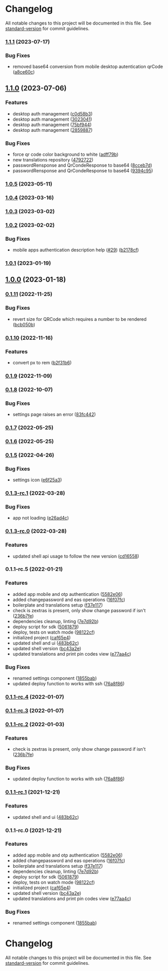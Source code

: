 # Changelog

All notable changes to this project will be documented in this file. See [standard-version](https://github.com/conventional-changelog/standard-version) for commit guidelines.

### [1.1.1](https://github.com/zextras/carbonio-auth-ui/compare/v1.1.0...v1.1.1) (2023-07-17)


### Bug Fixes

* removed base64 conversion from mobile desktop autentication qrCode ([a8ce60c](https://github.com/zextras/carbonio-auth-ui/commit/a8ce60c30eb4f9717e1365a639c9705d4a6f59a7))

## [1.1.0](https://github.com/zextras/carbonio-auth-ui/compare/v1.0.5...v1.1.0) (2023-07-06)


### Features

* desktop auth management ([c0d58b3](https://github.com/zextras/carbonio-auth-ui/commit/c0d58b3f81ab0ed26925e4475704415931657299))
* desktop auth management ([3023041](https://github.com/zextras/carbonio-auth-ui/commit/30230415181301cfe8b8b982b9aa44c94b7acd14))
* desktop auth management ([75bf944](https://github.com/zextras/carbonio-auth-ui/commit/75bf944448bdff05a472026b0da0c8fdeb7cc66a))
* desktop auth management ([2859887](https://github.com/zextras/carbonio-auth-ui/commit/2859887ad5bbaece9b7b4cf8e52e4fd77c98703c))


### Bug Fixes

* force qr code color background to white ([adff79b](https://github.com/zextras/carbonio-auth-ui/commit/adff79b1d72d8de4bd1fd290e3a8baea05ddf258))
* new translations repository ([4792722](https://github.com/zextras/carbonio-auth-ui/commit/4792722e9529584d72db6c7e9d6e5ac9a56d9a0b))
* passwordRensponse and QrCondeResponse to base64 ([8cceb7d](https://github.com/zextras/carbonio-auth-ui/commit/8cceb7d678be84fdc04bd6a42732b925f4bce0ac))
* passwordRensponse and QrCondeResponse to base64 ([9394c95](https://github.com/zextras/carbonio-auth-ui/commit/9394c957998273e1727920b6bf91148811ad5b12))

### [1.0.5](https://github.com/zextras/carbonio-auth-ui/compare/v1.0.4...v1.0.5) (2023-05-11)

### [1.0.4](https://github.com/zextras/carbonio-auth-ui/compare/v1.0.3...v1.0.4) (2023-03-16)

### [1.0.3](https://github.com/zextras/carbonio-auth-ui/compare/v1.0.2...v1.0.3) (2023-03-02)

### [1.0.2](https://github.com/zextras/carbonio-auth-ui/compare/v1.0.1...v1.0.2) (2023-02-02)


### Bug Fixes

* mobile apps authentication description help ([#29](https://github.com/zextras/carbonio-auth-ui/issues/29)) ([b2178cf](https://github.com/zextras/carbonio-auth-ui/commit/b2178cff8f6f446ba74c0015fd09da020ba7c86c))

### [1.0.1](https://github.com/zextras/carbonio-auth-ui/compare/v1.0.0...v1.0.1) (2023-01-19)

## [1.0.0](https://github.com/zextras/carbonio-auth-ui/compare/v0.1.11...v1.0.0) (2023-01-18)

### [0.1.11](https://github.com/zextras/carbonio-auth-ui/compare/v0.1.10...v0.1.11) (2022-11-25)


### Bug Fixes

* revert size for QRCode which requires a number to be rendered ([bcb050b](https://github.com/zextras/carbonio-auth-ui/commit/bcb050b991707f6dd9b8975bed4bc2936b32009a))

### [0.1.10](https://github.com/zextras/carbonio-auth-ui/compare/v0.1.9...v0.1.10) (2022-11-16)


### Features

* convert px to rem ([b2f31b6](https://github.com/zextras/carbonio-auth-ui/commit/b2f31b60ea12d27b2227e8686245ed5782f31db5))

### [0.1.9](https://github.com/zextras/carbonio-auth-ui/compare/v0.1.8...v0.1.9) (2022-11-09)

### [0.1.8](https://github.com/zextras/carbonio-auth-ui/compare/v0.1.7...v0.1.8) (2022-10-07)


### Bug Fixes

* settings page raises an error ([83fc442](https://github.com/zextras/carbonio-auth-ui/commit/83fc442ae70793ed0cd4cadb05d1c58eb479c95b))

### [0.1.7](https://github.com/zextras/carbonio-auth-ui/compare/v0.1.6...v0.1.7) (2022-05-25)

### [0.1.6](https://github.com/zextras/carbonio-auth-ui/compare/v0.1.5...v0.1.6) (2022-05-25)

### [0.1.5](https://github.com/zextras/carbonio-auth-ui/compare/v0.1.3-rc.1...v0.1.5) (2022-04-26)


### Bug Fixes

* settings icon ([e6f25a3](https://github.com/zextras/carbonio-auth-ui/commit/e6f25a33bc2dc01f8f6158041d13982c8ed4121b))

### [0.1.3-rc.1](https://github.com/zextras/carbonio-auth-ui/compare/v0.1.3-rc.0...v0.1.3-rc.1) (2022-03-28)


### Bug Fixes

* app not loading ([e26ad4c](https://github.com/zextras/carbonio-auth-ui/commit/e26ad4cc4bdf9a053d8be0dc2261d8eb81e61817))

### [0.1.3-rc.0](https://github.com/zextras/carbonio-auth-ui/compare/v0.1.1-rc.5...v0.1.3-rc.0) (2022-03-28)


### Features

* updated shell api usage to follow the new version ([cd16558](https://github.com/zextras/carbonio-auth-ui/commit/cd16558f714dd37d093cf2da2f6aba63353b4b18))

### 0.1.1-rc.5 (2022-01-21)


### Features

* added app mobile and otp authentication ([5582e06](https://github.com/zextras/carbonio-auth-ui/commit/5582e069e32ef744625fea5b427a06cbaee37af9))
* added changepassword and eas operations ([16f07fc](https://github.com/zextras/carbonio-auth-ui/commit/16f07fca402e21f0be4b68b6d9c6dd85369cbd75))
* boilerplate and translations setup ([f37e117](https://github.com/zextras/carbonio-auth-ui/commit/f37e11706fbc8385fe41ba4eac335ba5c0713f1d))
* check is zextras is present, only show change password if isn't ([236b7fe](https://github.com/zextras/carbonio-auth-ui/commit/236b7fec6c247c7e9991e947eacfbefb6a9bc74e))
* dependencies cleanup, linting ([7e7d92b](https://github.com/zextras/carbonio-auth-ui/commit/7e7d92b35305954933b35a32f8d0e3f89fdf00a9))
* deploy script for sdk ([5061879](https://github.com/zextras/carbonio-auth-ui/commit/50618797dd557a080a959009947961ba4779528e))
* deploy, tests on watch mode ([98122cf](https://github.com/zextras/carbonio-auth-ui/commit/98122cf7c4f256d963e261c40f5b91de003fbf59))
* initialized project ([caf65e4](https://github.com/zextras/carbonio-auth-ui/commit/caf65e430bc16067a8a346c7879bf7cf30c8af8e))
* updated shell and ui ([483b62c](https://github.com/zextras/carbonio-auth-ui/commit/483b62c3bd4fb1c7f0c207bf1fe44fd311977649))
* updated shell version ([bc43a2e](https://github.com/zextras/carbonio-auth-ui/commit/bc43a2e70ee506f04509f17d997e7eb9fc065eb9))
* updated translations and print pin codes view ([e77aa4c](https://github.com/zextras/carbonio-auth-ui/commit/e77aa4c982888ec54cee7161b2de8ec0a2cb1010))


### Bug Fixes

* renamed settings component ([1855bab](https://github.com/zextras/carbonio-auth-ui/commit/1855bab6f067c0b0001f2a9fc93dfcc947a9a860))
* updated deploy function to works with ssh ([76a8f86](https://github.com/zextras/carbonio-auth-ui/commit/76a8f862492333a51ba4ad3cd3e760a52fd5352a))

### [0.1.1-rc.4](https://bitbucket.org/zextras/zapp-auth/compare/v0.1.1-rc.3...v0.1.1-rc.4) (2022-01-07)

### [0.1.1-rc.3](https://bitbucket.org/zextras/zapp-auth/compare/v0.1.1-rc.2...v0.1.1-rc.3) (2022-01-07)

### [0.1.1-rc.2](https://bitbucket.org/zextras/zapp-auth/compare/v0.1.1-rc.1...v0.1.1-rc.2) (2022-01-03)


### Features

* check is zextras is present, only show change password if isn't ([236b7fe](https://bitbucket.org/zextras/zapp-auth/commit/236b7fec6c247c7e9991e947eacfbefb6a9bc74e))


### Bug Fixes

* updated deploy function to works with ssh ([76a8f86](https://bitbucket.org/zextras/zapp-auth/commit/76a8f862492333a51ba4ad3cd3e760a52fd5352a))

### [0.1.1-rc.1](https://bitbucket.org/zextras/zapp-auth/compare/v0.1.1-rc.0...v0.1.1-rc.1) (2021-12-21)


### Features

* updated shell and ui ([483b62c](https://bitbucket.org/zextras/zapp-auth/commit/483b62c3bd4fb1c7f0c207bf1fe44fd311977649))

### 0.1.1-rc.0 (2021-12-21)


### Features

* added app mobile and otp authentication ([5582e06](https://bitbucket.org/zextras/zapp-auth/commit/5582e069e32ef744625fea5b427a06cbaee37af9))
* added changepassword and eas operations ([16f07fc](https://bitbucket.org/zextras/zapp-auth/commit/16f07fca402e21f0be4b68b6d9c6dd85369cbd75))
* boilerplate and translations setup ([f37e117](https://bitbucket.org/zextras/zapp-auth/commit/f37e11706fbc8385fe41ba4eac335ba5c0713f1d))
* dependencies cleanup, linting ([7e7d92b](https://bitbucket.org/zextras/zapp-auth/commit/7e7d92b35305954933b35a32f8d0e3f89fdf00a9))
* deploy script for sdk ([5061879](https://bitbucket.org/zextras/zapp-auth/commit/50618797dd557a080a959009947961ba4779528e))
* deploy, tests on watch mode ([98122cf](https://bitbucket.org/zextras/zapp-auth/commit/98122cf7c4f256d963e261c40f5b91de003fbf59))
* initialized project ([caf65e4](https://bitbucket.org/zextras/zapp-auth/commit/caf65e430bc16067a8a346c7879bf7cf30c8af8e))
* updated shell version ([bc43a2e](https://bitbucket.org/zextras/zapp-auth/commit/bc43a2e70ee506f04509f17d997e7eb9fc065eb9))
* updated translations and print pin codes view ([e77aa4c](https://bitbucket.org/zextras/zapp-auth/commit/e77aa4c982888ec54cee7161b2de8ec0a2cb1010))


### Bug Fixes

* renamed settings component ([1855bab](https://bitbucket.org/zextras/zapp-auth/commit/1855bab6f067c0b0001f2a9fc93dfcc947a9a860))

# Changelog

All notable changes to this project will be documented in this file. See [standard-version](https://github.com/conventional-changelog/standard-version) for commit guidelines.
